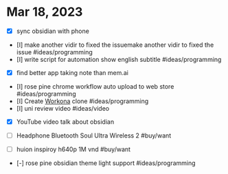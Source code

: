 # Mar 18, 2023
- [x] sync obsidian with phone

- [I] make another vidir to fixed the issuemake another vidir to fixed the issue #ideas/programming 
- [I] write script for automation show english subtitle #ideas/programming

- [x] find better app taking note than mem.ai

- [I] rose pine chrome workflow auto upload to web store #ideas/programming 
- [I] Create [Workona](Workona.md) clone #ideas/programming
- [I] uni review video #ideas/video
- [x] YouTube video talk about obsidian 

- [ ] Headphone Bluetooth Soul Ultra Wireless 2 #buy/want
- [ ] huion inspiroy h640p 1M vnd #buy/want 


- [-] rose pine obsidian theme light support #ideas/programming 